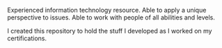 Experienced information technology resource. Able to apply a unique perspective to issues. Able to work with people of all abilities and levels.

I created this repository to hold the stuff I developed as I worked on my certifications.
